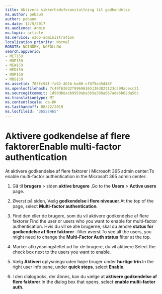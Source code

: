 ```yaml
---
title: Aktivere sikkerhedsforanstaltning til godkendelse
ms.author: pebaum
author: pebaum
ms.date: 12/5/2017
ms.audience: Admin
ms.topic: article
ms.service: o365-administration
localization_priority: Normal
ROBOTS: NOINDEX, NOFOLLOW
search.appverid:
- MET150
- MOE150
- MEW150
- MED150
- MOP150
- MBS150
ms.assetid: 785fc94f-fa62-461b-ba00-cf875e45d48f
ms.openlocfilehash: 7c49f63632f89696165136d823123c599acecc21
ms.sourcegitcommit: 1d98db8acb9959aba3b5e308a567ade6b62da56c
ms.translationtype: MT
ms.contentlocale: da-DK
ms.lasthandoff: 08/22/2019
ms.locfileid: "36527465"
---
```

# <a name="enable-multi-factor-authentication"></a><span data-ttu-id="b4a0a-102">Aktivere godkendelse af flere faktorer</span><span class="sxs-lookup"><span data-stu-id="b4a0a-102">Enable multi-factor authentication</span></span>

<span data-ttu-id="b4a0a-103">At aktivere godkendelse af flere faktorer i Microsoft 365 admin center:</span><span class="sxs-lookup"><span data-stu-id="b4a0a-103">To enable multi-factor authentication in the Microsoft 365 admin center:</span></span>

1. <span data-ttu-id="b4a0a-104">Gå til **brugere** \> siden **aktive brugere** .</span><span class="sxs-lookup"><span data-stu-id="b4a0a-104">Go to the **Users** \> **Active users** page.</span></span>
    
2. <span data-ttu-id="b4a0a-105">Øverst på siden, Vælg **godkendelse i flere niveauer**.</span><span class="sxs-lookup"><span data-stu-id="b4a0a-105">At the top of the page, select **Multi-factor authentication**.</span></span> 
    
3. <span data-ttu-id="b4a0a-106">Find den eller de brugere, som du vil aktivere godkendelse af flere faktorer.</span><span class="sxs-lookup"><span data-stu-id="b4a0a-106">Find the user or users who you want to enable for multi-factor authentication.</span></span> <span data-ttu-id="b4a0a-107">Hvis du vil se alle brugerne, skal du ændre **status for godkendelse af flere faktorer** -filter øverst.</span><span class="sxs-lookup"><span data-stu-id="b4a0a-107">To see all the users, you might need to change the **Multi-Factor Auth status** filter at the top.</span></span>
    
4. <span data-ttu-id="b4a0a-108">Marker afkrydsningsfeltet ud for de brugere, du vil aktivere.</span><span class="sxs-lookup"><span data-stu-id="b4a0a-108">Select the check box next to the users you want to enable.</span></span>
    
5.  <span data-ttu-id="b4a0a-109">Vælg **Aktiver**i oplysningsruden højre bruger under **hurtige trin**.</span><span class="sxs-lookup"><span data-stu-id="b4a0a-109">In the right user info pane, under **quick steps**, select **Enable**.</span></span> 
    
6. <span data-ttu-id="b4a0a-110">I den dialogboks, der åbnes, kan du vælge at **aktivere godkendelse af flere faktorer**.</span><span class="sxs-lookup"><span data-stu-id="b4a0a-110">In the dialog box that opens, select **enable multi-factor auth**.</span></span> 
    

